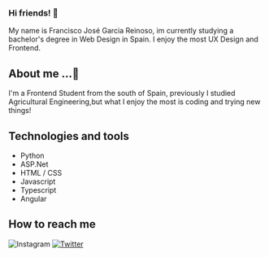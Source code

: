 ### Hi friends! 👋
My name is Francisco José Garcia Reinoso, im currently studying a bachelor's degree in Web Design in Spain. I enjoy the most UX Design and Frontend.

 ## About me ...🌱
 I'm a Frontend Student from the south of Spain, previously I studied Agricultural Engineering,but what I enjoy the most is coding and trying new things!

## Technologies and tools
* Python
* ASP.Net
* HTML / CSS
* Javascript
* Typescript
* Angular
## How to reach me
![Instagram](https://img.shields.io/badge/Instagram-%23E4405F.svg?style=for-the-badge&logo=Instagram&logoColor=white)
<a href="https://x.com/FjReinoso">
 <img src="https://img.shields.io/badge/Twitter-@fjreinoso-1DA1F2?style=for-the-badge&amp;logo=twitter&amp;logoColor=white&amp;labelColor=101010" alt="Twitter" data-canonical-src="https://img.shields.io/badge/Twitter-@fjreinoso-1DA1F2?style=for-the-badge&amp;logo=twitter&amp;logoColor=white&amp;labelColor=101010" style="max-width: 100%;">
</a>
<!--
**FjReinoso/FjReinoso** is a ✨ _special_ ✨ repository because its `README.md` (this file) appears on your GitHub profile.

Here are some ideas to get you started:

- 🔭 I’m currently working on ...
- 🌱 I’m currently learning ...
- 👯 I’m looking to collaborate on ...
- 🤔 I’m looking for help with ...
- 💬 Ask me about ...
- 📫 How to reach me: ...
- 😄 Pronouns: ...
- ⚡ Fun fact: ...
-->
